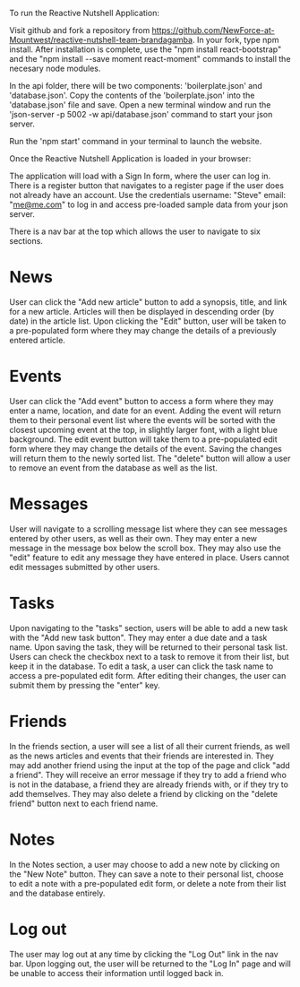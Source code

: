 To run the Reactive Nutshell Application:

Visit github and fork a repository from https://github.com/NewForce-at-Mountwest/reactive-nutshell-team-brandagamba.
In your fork, type npm install. After installation is complete, use the "npm install react-bootstrap" and the "npm install --save moment react-moment" commands to install the necesary node modules.

In the api folder, there will be two components: 'boilerplate.json' and 'database.json'. Copy the contents of the 'boilerplate.json' into the 'database.json' file and save. Open a new terminal window and run the 'json-server -p 5002 -w api/database.json' command to start your json server.

Run the 'npm start' command in your terminal to launch the website.

Once the Reactive Nutshell Application is loaded in your browser:

The application will load with a Sign In form, where the user can log in. There is a register button that navigates to a register page if the user does not already have an account. Use the credentials username: "Steve" email: "me@me.com" to log in and access pre-loaded sample data from your json server.

There is a nav bar at the top which allows the user to navigate to six sections.

# News

User can click the "Add new article" button to add a synopsis, title, and link for a new article. Articles will then be displayed in descending order (by date) in the article list. Upon clicking the "Edit" button, user will be taken to a pre-populated form where they may change the details of a previously entered article.

# Events

User can click the "Add event" button to access a form where they may enter a name, location, and date for an event. Adding the event will return them to their personal event list where the events will be sorted with the closest upcoming event at the top, in slightly larger font, with a light blue background. The edit event button will take them to a pre-populated edit form where they may change the details of the event. Saving the changes will return them to the newly sorted list. The "delete" button will allow a user to remove an event from the database as well as the list.

# Messages

User will navigate to a scrolling message list where they can see messages entered by other users, as well as their own. They may enter a new message in the message box below the scroll box. They may also use the "edit" feature to edit any message they have entered in place. Users cannot edit messages submitted by other users.

# Tasks

Upon navigating to the "tasks" section, users will be able to add a new task with the "Add new task button". They may enter a due date and a task name. Upon saving the task, they will be returned to their personal task list. Users can check the checkbox next to a task to remove it from their list, but keep it in the database. To edit a task, a user can click the task name to access a pre-populated edit form. After editing their changes, the user can submit them by pressing the "enter" key.

# Friends

In the friends section, a user will see a list of all their current friends, as well as the news articles and events that their friends are interested in.  They may add another friend using the input at the top of the page and click "add a friend".  They will receive an error message if they try to add a friend who is not in the database, a friend they are already friends with, or if they try to add themselves.  They may also delete a friend by clicking on the "delete friend" button next to each friend name.

# Notes

In the Notes section, a user may choose to add a new note by clicking on the "New Note" button. They can save a note to their personal list, choose to edit a note with a pre-populated edit form, or delete a note from their list and the database entirely.


# Log out
The user may log out at any time by clicking the "Log Out" link in the nav bar. Upon logging out, the user will be returned to the "Log In" page and will be unable to access their information until logged back in.

